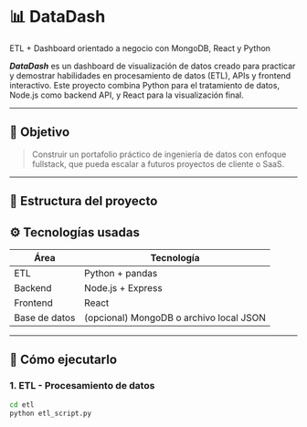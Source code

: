 # 📊 DataDash
ETL + Dashboard orientado a negocio con MongoDB, React y Python

***DataDash*** es un dashboard de visualización de datos creado para practicar y demostrar habilidades en procesamiento de datos (ETL), APIs y frontend interactivo. Este proyecto combina Python para el tratamiento de datos, Node.js como backend API, y React para la visualización final.

---

## 🧠 Objetivo

> Construir un portafolio práctico de ingeniería de datos con enfoque fullstack, que pueda escalar a futuros proyectos de cliente o SaaS.

---

## 🧱 Estructura del proyecto

## ⚙️ Tecnologías usadas

| Área           | Tecnología        |
|----------------|-------------------|
| ETL            | Python + pandas   |
| Backend        | Node.js + Express |
| Frontend       | React             |
| Base de datos  | (opcional) MongoDB o archivo local JSON |

---

## 🚀 Cómo ejecutarlo

### 1. ETL - Procesamiento de datos

```bash
cd etl
python etl_script.py